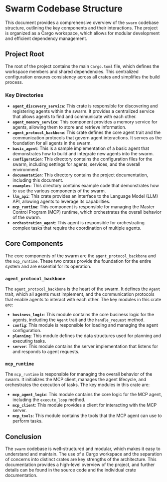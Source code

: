 # Swarm Codebase Structure

This document provides a comprehensive overview of the `swarm` codebase structure, outlining the key components and their interactions. The project is organized as a Cargo workspace, which allows for modular development and efficient dependency management.

## Project Root

The root of the project contains the main `Cargo.toml` file, which defines the workspace members and shared dependencies. This centralized configuration ensures consistency across all crates and simplifies the build process.

### Key Directories

- **`agent_discovery_service`**: This crate is responsible for discovering and registering agents within the swarm. It provides a centralized service that allows agents to find and communicate with each other.
- **`agent_memory_service`**: This component provides a memory service for agents, allowing them to store and retrieve information.
- **`agent_protocol_backbone`**: This crate defines the core agent trait and the communication protocols that govern agent interactions. It serves as the foundation for all agents in the swarm.
- **`basic_agent`**: This is a sample implementation of a basic agent that demonstrates how to build and integrate new agents into the swarm.
- **`configuration`**: This directory contains the configuration files for the swarm, including settings for agents, services, and the overall environment.
- **`documentation`**: This directory contains the project documentation, including this document.
- **`examples`**: This directory contains example code that demonstrates how to use the various components of the swarm.
- **`llm_api`**: This crate provides an interface to the Language Model (LLM) API, allowing agents to leverage its capabilities.
- **`mcp_runtime`**: This component is responsible for managing the Master Control Program (MCP) runtime, which orchestrates the overall behavior of the swarm.
- **`orchestration_agent`**: This agent is responsible for orchestrating complex tasks that require the coordination of multiple agents.

## Core Components

The core components of the swarm are the `agent_protocol_backbone` and the `mcp_runtime`. These two crates provide the foundation for the entire system and are essential for its operation.

### `agent_protocol_backbone`

The `agent_protocol_backbone` is the heart of the swarm. It defines the `Agent` trait, which all agents must implement, and the communication protocols that enable agents to interact with each other. The key modules in this crate are:

- **`business_logic`**: This module contains the core business logic for the agents, including the `Agent` trait and the `handle_request` method.
- **`config`**: This module is responsible for loading and managing the agent configuration.
- **`planning`**: This module defines the data structures used for planning and executing tasks.
- **`server`**: This module contains the server implementation that listens for and responds to agent requests.

### `mcp_runtime`

The `mcp_runtime` is responsible for managing the overall behavior of the swarm. It initializes the MCP client, manages the agent lifecycle, and orchestrates the execution of tasks. The key modules in this crate are:

- **`mcp_agent_logic`**: This module contains the core logic for the MCP agent, including the `execute_loop` method.
- **`mcp_client`**: This module provides a client for interacting with the MCP server.
- **`mcp_tools`**: This module contains the tools that the MCP agent can use to perform tasks.

## Conclusion

The `swarm` codebase is well-structured and modular, which makes it easy to understand and maintain. The use of a Cargo workspace and the separation of concerns into distinct crates are key strengths of the architecture. This documentation provides a high-level overview of the project, and further details can be found in the source code and the individual crate documentation.
